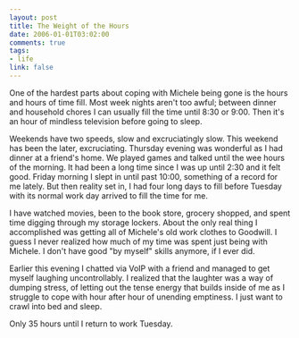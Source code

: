 ```yaml
--- 
layout: post
title: The Weight of the Hours
date: 2006-01-01T03:02:00
comments: true
tags:
- life
link: false
---
```

One of the hardest parts about coping with Michele being gone is the hours and hours of time fill. Most week nights aren't too awful; between dinner and household chores I can usually fill the time until 8:30 or 9:00. Then it's an hour of mindless television before going to sleep.

Weekends have two speeds, slow and excruciatingly slow. This weekend has been the later, excruciating. Thursday evening was wonderful as I had dinner at a friend's home. We played games and talked until the wee hours of the morning. It had been a long time since I was up until 2:30 and it felt good. Friday morning I slept in until past 10:00, something of a record for me lately. But then reality set in, I had four long days to fill before Tuesday with its normal work day arrived to fill the time for me.

I have watched movies, been to the book store, grocery shopped, and spent time digging through my storage lockers. About the only real thing I accomplished was getting all of Michele's old work clothes to Goodwill. I guess I never realized how much of my time was spent just being with Michele. I don't have good "by myself" skills anymore, if I ever did.

Earlier this evening I chatted via VoIP with a friend and managed to get myself laughing uncontrollably. I realized that the laughter was a way of dumping stress, of letting out the tense energy that builds inside of me as I struggle to cope with hour after hour of unending emptiness. I just want to crawl into bed and sleep.

Only 35 hours until I return to work Tuesday.
